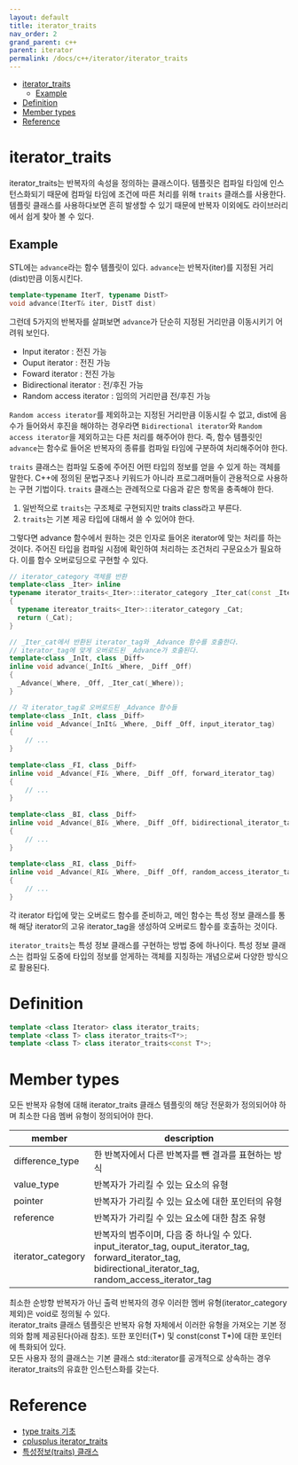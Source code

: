 ```yaml
---
layout: default
title: iterator_traits
nav_order: 2
grand_parent: c++
parent: iterator
permalink: /docs/c++/iterator/iterator_traits
---
```


- [iterator\_traits](#iterator_traits)
  - [Example](#example)
- [Definition](#definition)
- [Member types](#member-types)
- [Reference](#reference)

# iterator_traits

iterator_traits는 반복자의 속성을 정의하는 클래스이다. 템플릿은 컴파일 타임에 인스턴스화되기 때문에 컴파일 타임에 조건에 따른 처리를 위해 `traits` 클래스를 사용한다. 템플릿 클래스를 사용하다보면 흔히 발생할 수 있기 때문에 반복자 이외에도 라이브러리에서 쉽게 찾아 볼 수 있다.  

## Example

STL에는 `advance`라는 함수 템플릿이 있다. `advance`는 반복자(iter)를 지정된 거리(dist)만큼 이동시킨다.  

```cpp
template<typename IterT, typename DistT>
void advance(IterT& iter, DistT dist)
```

그런데 5가지의 반복자를 살펴보면 `advance`가 단순히 지정된 거리만큼 이동시키기 어려워 보인다.
- Input iterator : 전진 가능
- Ouput iterator : 전진 가능
- Foward iterator : 전진 가능
- Bidirectional iterator : 전/후진 가능
- Random access iterator : 임의의 거리만큼 전/후진 가능

`Random access iterator`를 제외하고는 지정된 거리만큼 이동시킬 수 없고, dist에 음수가 들어와서 후진을 해야하는 경우라면 `Bidirectional iterator`와 `Random access iterator`을 제외하고는 다른 처리를 해주어야 한다. 즉, 함수 템플릿인 `advance`는 함수로 들어온 반복자의 종류를 컴파일 타임에 구분하여 처리해주어야 한다.  

`traits` 클래스는 컴파일 도중에 주어진 어떤 타입의 정보를 얻을 수 있게 하는 객체를 말한다. C++에 정의된 문법구조나 키워드가 아니라 프로그래머들이 관용적으로 사용하는 구현 기법이다. `traits` 클래스는 관례적으로 다음과 같은 항목을 충족해야 한다.  

1. 일반적으로 `traits`는 구조체로 구현되지만 traits class라고 부른다.
2. `traits`는 기본 제공 타입에 대해서 쓸 수 있어야 한다.

그렇다면 advance 함수에서 원하는 것은 인자로 들어온 iterator에 맞는 처리를 하는 것이다. 주어진 타입을 컴파일 시점에 확인하여 처리하는 조건처리 구문요소가 필요하다. 이를 함수 오버로딩으로 구현할 수 있다.  

```cpp
// iterator_category 객체를 반환
template<class _Iter> inline
typename iterator_traits<_Iter>::iterator_category _Iter_cat(const _Iter&)
{
  typename itereator_traits<_Iter>::iterator_category _Cat;
  return (_Cat);
}

// _Iter_cat에서 반환된 iterator_tag와 _Advance 함수를 호출한다.
// iterator_tag에 맞게 오버로드된 _Advance가 호출된다.
template<class _InIt, class _Diff>
inline void advance(_InIt& _Where, _Diff _Off)
{
  _Advance(_Where, _Off, _Iter_cat(_Where));
}

// 각 iterator_tag로 오버로드된 _Advance 함수들
template<class _InIt, class _Diff>
inline void _Advance(_InIt& _Where, _Diff _Off, input_iterator_tag)
{
    // ...
}
 
template<class _FI, class _Diff>
inline void _Advance(_FI& _Where, _Diff _Off, forward_iterator_tag)
{
    // ...
}
 
template<class _BI, class _Diff>
inline void _Advance(_BI& _Where, _Diff _Off, bidirectional_iterator_tag)
{
    // ...
}
 
template<class _RI, class _Diff>
inline void _Advance(_RI& _Where, _Diff _Off, random_access_iterator_tag)
{
    // ...
}
```

각 iterator 타입에 맞는 오버로드 함수를 준비하고, 메인 함수는 특성 정보 클래스를 통해 해당 iterator의 고유 iterator_tag을 생성하여 오버로드 함수를 호출하는 것이다.  

`iterator_traits`는 특성 정보 클래스를 구현하는 방법 중에 하나이다. 특성 정보 클래스는 컴파일 도중에 타입의 정보를 얻게하는 객체를 지칭하는 개념으로써 다양한 방식으로 활용된다.  


# Definition

```cpp
template <class Iterator> class iterator_traits;
template <class T> class iterator_traits<T*>;
template <class T> class iterator_traits<const T*>;
```

# Member types

모든 반복자 유형에 대해 iterator_traits 클래스 템플릿의 해당 전문화가 정의되어야 하며 최소한 다음 멤버 유형이 정의되어야 한다.  

| member            | description                                         |
| ----------------- | --------------------------------------------------- |
| difference_type   | 한 반복자에서 다른 반복자를 뺀 결과를 표현하는 방식 |
| value_type        | 반복자가 가리킬 수 있는 요소의 유형                 |
| pointer           | 반복자가 가리킬 수 있는 요소에 대한 포인터의 유형   |
| reference         | 반복자가 가리킬 수 있는 요소에 대한 참조 유형       |
| iterator_category | 반복자의 범주이며, 다음 중 하나일 수 있다. input_iterator_tag, ouput_iterator_tag, forward_iterator_tag, bidirectional_iterator_tag, random_access_iterator_tag |

최소한 순방향 반복자가 아닌 출력 반복자의 경우 이러한 멤버 유형(iterator_category 제외)은 void로 정의될 수 있다.  
iterator_traits 클래스 템플릿은 반복자 유형 자체에서 이러한 유형을 가져오는 기본 정의와 함께 제공된다(아래 참조). 또한 포인터(T*) 및 const(const T*)에 대한 포인터에 특화되어 있다.  
모든 사용자 정의 클래스는 기본 클래스 std::iterator를 공개적으로 상속하는 경우 iterator_traits의 유효한 인스턴스화를 갖는다.  


# Reference

- [type traits 기초](https://kukuta.tistory.com/399)  
- [cplusplus iterator_traits](https://cplusplus.com/reference/iterator/iterator_traits/)
- [특성정보(traits) 클래스](http://egloos.zum.com/sweeper/v/3007176)
